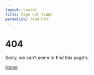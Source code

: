 ```yaml
---
layout: center
title: Page not found
permalink: /404.html
---
```


# 404

Sorry, we can't seem to find this page's.

<div class="mt3">
  <a href="{{ site.baseurl }}/" class="button button-blue button-big">Home</a>
</div>
